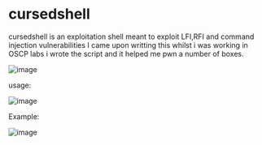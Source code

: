 # cursedshell
cursedshell is an exploitation shell meant to exploit LFI,RFI and command injection vulnerabilities 
I came upon writting this whilst i was working in OSCP labs  i wrote the script and it helped me pwn a number of boxes.


![image](https://user-images.githubusercontent.com/80779456/111996418-610da380-8af0-11eb-9fb7-cfb12bc443db.png)


usage:




![image](https://user-images.githubusercontent.com/80779456/111996479-71258300-8af0-11eb-830b-6c85d24eb5bc.png)




Example:




![image](https://user-images.githubusercontent.com/80779456/111996529-7e427200-8af0-11eb-98a5-f694829144a0.png)

